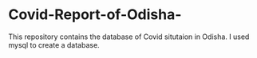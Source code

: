 # Covid-Report-of-Odisha-
This repository contains the database of Covid situtaion in Odisha. I used mysql to create a database. 
